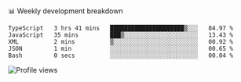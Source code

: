 📊 Weekly development breakdown
<!--START_SECTION:waka-->

```text
TypeScript   3 hrs 41 mins   █████████████████████▒░░░   84.97 %
JavaScript   35 mins         ███▒░░░░░░░░░░░░░░░░░░░░░   13.43 %
XML          2 mins          ▒░░░░░░░░░░░░░░░░░░░░░░░░   00.92 %
JSON         1 min           ░░░░░░░░░░░░░░░░░░░░░░░░░   00.65 %
Bash         0 secs          ░░░░░░░░░░░░░░░░░░░░░░░░░   00.04 %
```

<!--END_SECTION:waka-->

<img src="https://gpvc.arturio.dev/iqbalfasri" alt="Profile views"/>
